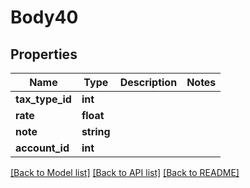 # Body40

## Properties
Name | Type | Description | Notes
------------ | ------------- | ------------- | -------------
**tax_type_id** | **int** |  | 
**rate** | **float** |  | 
**note** | **string** |  | 
**account_id** | **int** |  | 

[[Back to Model list]](../../README.md#documentation-for-models) [[Back to API list]](../../README.md#documentation-for-api-endpoints) [[Back to README]](../../README.md)

